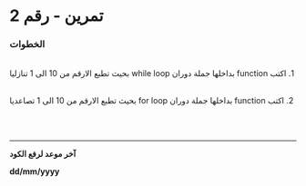 
# 2 تمرين - رقم

### الخطوات 

<br>
&#x202b; 1. اكتب function بداخلها جملة دوران while loop بحيث تطبع الارقم من 10 الى 1 تنازليا

<br>
<br>

&#x202b; 2. اكتب function بداخلها جملة دوران for  loop بحيث تطبع الارقم من 10 الى 1 تصاعديا

<br>
<br>
<hr>
<b>آخر موعد لرفع الكود

&#x202b; dd/mm/yyyy